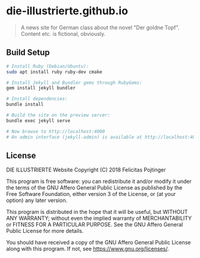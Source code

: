 # die-illustrierte.github.io

> A news site for German class about the novel "Der goldne Topf". Content etc. is fictional, obviously.

## Build Setup

```bash
# Install Ruby (Debian/Ubuntu):
sudo apt install ruby ruby-dev cmake

# Install Jekyll and Bundler gems through RubyGems:
gem install jekyll bundler

# Install dependencies:
bundle install

# Build the site on the preview server:
bundle exec jekyll serve

# Now browse to http://localhost:4000
# An admin interface (jekyll-admin) is available at http://localhost:4000/admin
```

## License

DIE ILLUSTRIERTE Website
Copyright (C) 2018 Felicitas Pojtinger

This program is free software: you can redistribute it and/or modify it under the terms of the GNU Affero General Public License as published by the Free Software Foundation, either version 3 of the License, or (at your option) any later version.

This program is distributed in the hope that it will be useful, but WITHOUT ANY WARRANTY; without even the implied warranty of MERCHANTABILITY or FITNESS FOR A PARTICULAR PURPOSE. See the GNU Affero General Public License for more details.

You should have received a copy of the GNU Affero General Public License along with this program. If not, see <https://www.gnu.org/licenses/>.
